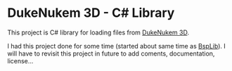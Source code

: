 ﻿# DukeNukem 3D - C# Library

This project is C# library for loading files from [DukeNukem 3D](https://en.wikipedia.org/wiki/Duke_Nukem_3D).

I had this project done for some time (started about same time as [BspLib](https://github.com/AbitTheGray/BspLib)).
I will have to revisit this project in future to add coments, documentation, license...